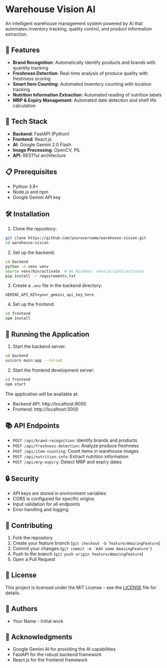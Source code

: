 # Warehouse Vision AI

An intelligent warehouse management system powered by AI that automates inventory tracking, quality control, and product information extraction.

## 🌟 Features

- **Brand Recognition**: Automatically identify products and brands with quantity tracking
- **Freshness Detection**: Real-time analysis of produce quality with freshness scoring
- **Smart Item Counting**: Automated inventory counting with location tracking
- **Nutrition Information Extraction**: Automated reading of nutrition labels
- **MRP & Expiry Management**: Automated date detection and shelf life calculation

## 🚀 Tech Stack

- **Backend**: FastAPI (Python)
- **Frontend**: React.js
- **AI**: Google Gemini 2.0 Flash
- **Image Processing**: OpenCV, PIL
- **API**: RESTful architecture

## 📋 Prerequisites

- Python 3.8+
- Node.js and npm
- Google Gemini API key

## 🛠️ Installation

1. Clone the repository:
```bash
git clone https://github.com/yourusername/warehouse-vision.git
cd warehouse-vision
```

2. Set up the backend:
```bash
cd backend
python -m venv venv
source venv/bin/activate  # On Windows: venv\Scripts\activate
pip install -r requirements.txt
```

3. Create a `.env` file in the backend directory:
```
GEMINI_API_KEY=your_gemini_api_key_here
```

4. Set up the frontend:
```bash
cd frontend
npm install
```

## 🚀 Running the Application

1. Start the backend server:
```bash
cd backend
uvicorn main:app --reload
```

2. Start the frontend development server:
```bash
cd frontend
npm start
```

The application will be available at:
- Backend API: http://localhost:8000
- Frontend: http://localhost:3000

## 📚 API Endpoints

- `POST /api/brand-recognition`: Identify brands and products
- `POST /api/freshness-detection`: Analyze produce freshness
- `POST /api/item-counting`: Count items in warehouse images
- `POST /api/nutrition-info`: Extract nutrition information
- `POST /api/mrp-expiry`: Detect MRP and expiry dates

## 🔒 Security

- API keys are stored in environment variables
- CORS is configured for specific origins
- Input validation for all endpoints
- Error handling and logging

## 🤝 Contributing

1. Fork the repository
2. Create your feature branch (`git checkout -b feature/AmazingFeature`)
3. Commit your changes (`git commit -m 'Add some AmazingFeature'`)
4. Push to the branch (`git push origin feature/AmazingFeature`)
5. Open a Pull Request

## 📝 License

This project is licensed under the MIT License - see the [LICENSE](LICENSE) file for details.

## 👥 Authors

- Your Name - Initial work

## 🙏 Acknowledgments

- Google Gemini AI for providing the AI capabilities
- FastAPI for the robust backend framework
- React.js for the frontend framework 